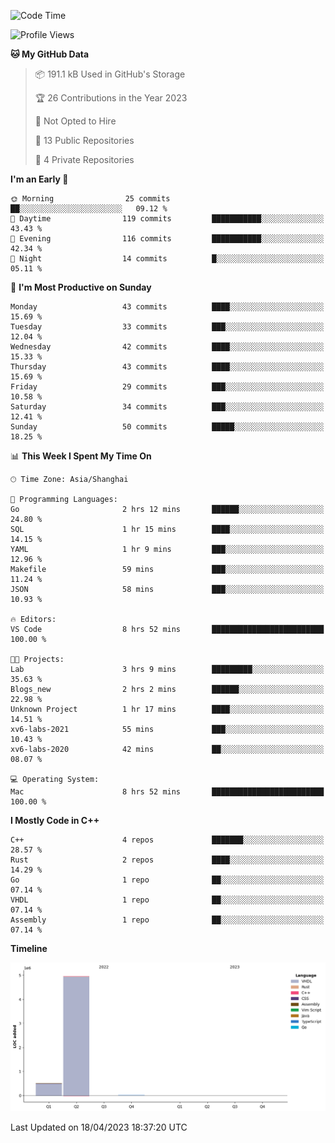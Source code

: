 <!--START_SECTION:waka-->
![Code Time](http://img.shields.io/badge/Code%20Time-18%20hrs%2015%20mins-blue)

![Profile Views](http://img.shields.io/badge/Profile%20Views-56-blue)

**🐱 My GitHub Data** 

> 📦 191.1 kB Used in GitHub's Storage 
 > 
> 🏆 26 Contributions in the Year 2023
 > 
> 🚫 Not Opted to Hire
 > 
> 📜 13 Public Repositories 
 > 
> 🔑 4 Private Repositories 
 > 
**I'm an Early 🐤** 

```text
🌞 Morning                25 commits          ██░░░░░░░░░░░░░░░░░░░░░░░   09.12 % 
🌆 Daytime                119 commits         ███████████░░░░░░░░░░░░░░   43.43 % 
🌃 Evening                116 commits         ███████████░░░░░░░░░░░░░░   42.34 % 
🌙 Night                  14 commits          █░░░░░░░░░░░░░░░░░░░░░░░░   05.11 % 
```
📅 **I'm Most Productive on Sunday** 

```text
Monday                   43 commits          ████░░░░░░░░░░░░░░░░░░░░░   15.69 % 
Tuesday                  33 commits          ███░░░░░░░░░░░░░░░░░░░░░░   12.04 % 
Wednesday                42 commits          ████░░░░░░░░░░░░░░░░░░░░░   15.33 % 
Thursday                 43 commits          ████░░░░░░░░░░░░░░░░░░░░░   15.69 % 
Friday                   29 commits          ███░░░░░░░░░░░░░░░░░░░░░░   10.58 % 
Saturday                 34 commits          ███░░░░░░░░░░░░░░░░░░░░░░   12.41 % 
Sunday                   50 commits          █████░░░░░░░░░░░░░░░░░░░░   18.25 % 
```


📊 **This Week I Spent My Time On** 

```text
🕑︎ Time Zone: Asia/Shanghai

💬 Programming Languages: 
Go                       2 hrs 12 mins       ██████░░░░░░░░░░░░░░░░░░░   24.80 % 
SQL                      1 hr 15 mins        ████░░░░░░░░░░░░░░░░░░░░░   14.15 % 
YAML                     1 hr 9 mins         ███░░░░░░░░░░░░░░░░░░░░░░   12.96 % 
Makefile                 59 mins             ███░░░░░░░░░░░░░░░░░░░░░░   11.24 % 
JSON                     58 mins             ███░░░░░░░░░░░░░░░░░░░░░░   10.93 % 

🔥 Editors: 
VS Code                  8 hrs 52 mins       █████████████████████████   100.00 % 

🐱‍💻 Projects: 
Lab                      3 hrs 9 mins        █████████░░░░░░░░░░░░░░░░   35.63 % 
Blogs_new                2 hrs 2 mins        ██████░░░░░░░░░░░░░░░░░░░   22.98 % 
Unknown Project          1 hr 17 mins        ████░░░░░░░░░░░░░░░░░░░░░   14.51 % 
xv6-labs-2021            55 mins             ███░░░░░░░░░░░░░░░░░░░░░░   10.43 % 
xv6-labs-2020            42 mins             ██░░░░░░░░░░░░░░░░░░░░░░░   08.07 % 

💻 Operating System: 
Mac                      8 hrs 52 mins       █████████████████████████   100.00 % 
```

**I Mostly Code in C++** 

```text
C++                      4 repos             ███████░░░░░░░░░░░░░░░░░░   28.57 % 
Rust                     2 repos             ████░░░░░░░░░░░░░░░░░░░░░   14.29 % 
Go                       1 repo              ██░░░░░░░░░░░░░░░░░░░░░░░   07.14 % 
VHDL                     1 repo              ██░░░░░░░░░░░░░░░░░░░░░░░   07.14 % 
Assembly                 1 repo              ██░░░░░░░░░░░░░░░░░░░░░░░   07.14 % 
```



**Timeline**

![Lines of Code chart](https://raw.githubusercontent.com/xkz0777/xkz0777/master/assets/bar_graph.png)


 Last Updated on 18/04/2023 18:37:20 UTC
<!--END_SECTION:waka-->

